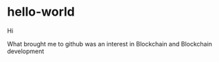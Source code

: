 # hello-world
Hi

What brought me to github was an interest in Blockchain and Blockchain development
